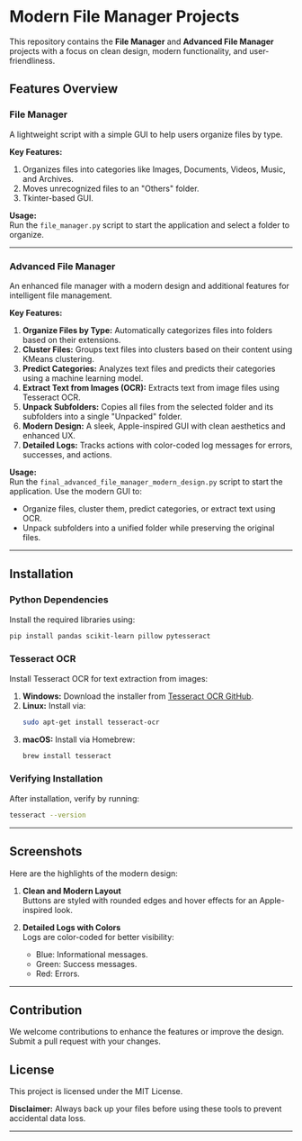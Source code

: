 
# Modern File Manager Projects

This repository contains the **File Manager** and **Advanced File Manager** projects with a focus on clean design, modern functionality, and user-friendliness.

## Features Overview

### File Manager
A lightweight script with a simple GUI to help users organize files by type.

**Key Features:**
1. Organizes files into categories like Images, Documents, Videos, Music, and Archives.
2. Moves unrecognized files to an "Others" folder.
3. Tkinter-based GUI.

**Usage:**  
Run the `file_manager.py` script to start the application and select a folder to organize.

---

### Advanced File Manager
An enhanced file manager with a modern design and additional features for intelligent file management.

**Key Features:**
1. **Organize Files by Type:** Automatically categorizes files into folders based on their extensions.
2. **Cluster Files:** Groups text files into clusters based on their content using KMeans clustering.
3. **Predict Categories:** Analyzes text files and predicts their categories using a machine learning model.
4. **Extract Text from Images (OCR):** Extracts text from image files using Tesseract OCR.
5. **Unpack Subfolders:** Copies all files from the selected folder and its subfolders into a single "Unpacked" folder.
6. **Modern Design:** A sleek, Apple-inspired GUI with clean aesthetics and enhanced UX.
7. **Detailed Logs:** Tracks actions with color-coded log messages for errors, successes, and actions.

**Usage:**  
Run the `final_advanced_file_manager_modern_design.py` script to start the application. Use the modern GUI to:
- Organize files, cluster them, predict categories, or extract text using OCR.
- Unpack subfolders into a unified folder while preserving the original files.

---

## Installation

### Python Dependencies
Install the required libraries using:
```bash
pip install pandas scikit-learn pillow pytesseract
```

### Tesseract OCR
Install Tesseract OCR for text extraction from images:

1. **Windows:** Download the installer from [Tesseract OCR GitHub](https://github.com/tesseract-ocr/tesseract).
2. **Linux:** Install via:
   ```bash
   sudo apt-get install tesseract-ocr
   ```
3. **macOS:** Install via Homebrew:
   ```bash
   brew install tesseract
   ```

### Verifying Installation
After installation, verify by running:
```bash
tesseract --version
```

---

## Screenshots
Here are the highlights of the modern design:

1. **Clean and Modern Layout**  
   Buttons are styled with rounded edges and hover effects for an Apple-inspired look.

2. **Detailed Logs with Colors**  
   Logs are color-coded for better visibility:
   - Blue: Informational messages.
   - Green: Success messages.
   - Red: Errors.

---

## Contribution
We welcome contributions to enhance the features or improve the design. Submit a pull request with your changes.

## License
This project is licensed under the MIT License.

**Disclaimer:** Always back up your files before using these tools to prevent accidental data loss.

---
